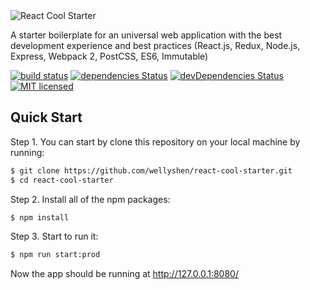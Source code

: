 <img src="https://raw.githubusercontent.com/WellyShen/react-cool-starter/master/src/assets/banner.png" alt="React Cool Starter" />

A starter boilerplate for an universal web application with the best development experience and best practices (React.js, Redux, Node.js, Express, Webpack 2, PostCSS, ES6, Immutable)

[![build status](https://travis-ci.org/WellyShen/react-cool-starter.svg?branch=master)](https://travis-ci.org/WellyShen/react-cool-starter.svg?branch=master)
[![dependencies Status](https://david-dm.org/WellyShen/react-cool-starter.svg)](https://david-dm.org/WellyShen/react-cool-starter)
[![devDependencies Status](https://david-dm.org/WellyShen/react-cool-starter.svg)](https://david-dm.org/WellyShen/react-cool-starter?type=dev)
[![MIT licensed](https://img.shields.io/badge/license-MIT-blue.svg)](https://raw.githubusercontent.com/WellyShen/react-cool-starter/master/LICENSE)


## Quick Start

Step 1. You can start by clone this repository on your local machine by running:

```bash
$ git clone https://github.com/wellyshen/react-cool-starter.git
$ cd react-cool-starter
``` 

Step 2. Install all of the npm packages:

```bash
$ npm install
```

Step 3. Start to run it:

```bash
$ npm run start:prod
```

Now the app should be running at http://127.0.0.1:8080/
